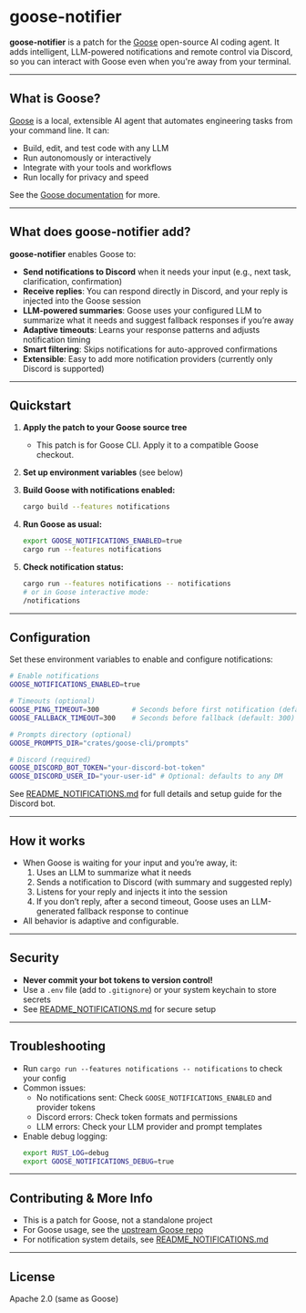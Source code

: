 # goose-notifier

**goose-notifier** is a patch for the [Goose](https://github.com/block-open-source/goose) open-source AI coding agent. It adds intelligent, LLM-powered notifications and remote control via Discord, so you can interact with Goose even when you're away from your terminal.

---

## What is Goose?

[Goose](https://github.com/block-open-source/goose) is a local, extensible AI agent that automates engineering tasks from your command line. It can:
- Build, edit, and test code with any LLM
- Run autonomously or interactively
- Integrate with your tools and workflows
- Run locally for privacy and speed

See the [Goose documentation](https://block.github.io/goose/) for more.

---

## What does goose-notifier add?

**goose-notifier** enables Goose to:
- **Send notifications to Discord** when it needs your input (e.g., next task, clarification, confirmation)
- **Receive replies**: You can respond directly in Discord, and your reply is injected into the Goose session
- **LLM-powered summaries**: Goose uses your configured LLM to summarize what it needs and suggest fallback responses if you’re away
- **Adaptive timeouts**: Learns your response patterns and adjusts notification timing
- **Smart filtering**: Skips notifications for auto-approved confirmations
- **Extensible**: Easy to add more notification providers (currently only Discord is supported)

---

## Quickstart

1. **Apply the patch to your Goose source tree**
   - This patch is for Goose CLI. Apply it to a compatible Goose checkout.

2. **Set up environment variables** (see below)

3. **Build Goose with notifications enabled:**
   ```bash
   cargo build --features notifications
   ```

4. **Run Goose as usual:**
   ```bash
   export GOOSE_NOTIFICATIONS_ENABLED=true
   cargo run --features notifications
   ```

5. **Check notification status:**
   ```bash
   cargo run --features notifications -- notifications
   # or in Goose interactive mode:
   /notifications
   ```

---

## Configuration

Set these environment variables to enable and configure notifications:

```bash
# Enable notifications
GOOSE_NOTIFICATIONS_ENABLED=true

# Timeouts (optional)
GOOSE_PING_TIMEOUT=300        # Seconds before first notification (default: 300)
GOOSE_FALLBACK_TIMEOUT=300    # Seconds before fallback (default: 300)

# Prompts directory (optional)
GOOSE_PROMPTS_DIR="crates/goose-cli/prompts"

# Discord (required)
GOOSE_DISCORD_BOT_TOKEN="your-discord-bot-token"
GOOSE_DISCORD_USER_ID="your-user-id" # Optional: defaults to any DM
```

See [README_NOTIFICATIONS.md](./README_NOTIFICATIONS.md) for full details and setup guide for the Discord bot.

---

## How it works

- When Goose is waiting for your input and you’re away, it:
  1. Uses an LLM to summarize what it needs
  2. Sends a notification to Discord (with summary and suggested reply)
  3. Listens for your reply and injects it into the session
  4. If you don’t reply, after a second timeout, Goose uses an LLM-generated fallback response to continue
- All behavior is adaptive and configurable.

---

## Security

- **Never commit your bot tokens to version control!**
- Use a `.env` file (add to `.gitignore`) or your system keychain to store secrets
- See [README_NOTIFICATIONS.md](./README_NOTIFICATIONS.md#security--best-practices) for secure setup

---

## Troubleshooting

- Run `cargo run --features notifications -- notifications` to check your config
- Common issues:
  - No notifications sent: Check `GOOSE_NOTIFICATIONS_ENABLED` and provider tokens
  - Discord errors: Check token formats and permissions
  - LLM errors: Check your LLM provider and prompt templates
- Enable debug logging:
  ```bash
  export RUST_LOG=debug
  export GOOSE_NOTIFICATIONS_DEBUG=true
  ```

---

## Contributing & More Info

- This is a patch for Goose, not a standalone project
- For Goose usage, see the [upstream Goose repo](https://github.com/block-open-source/goose)
- For notification system details, see [README_NOTIFICATIONS.md](./README_NOTIFICATIONS.md)

---

## License

Apache 2.0 (same as Goose)
